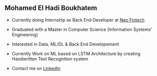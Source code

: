 
<h2>Mohamed El Hadi Boukhatem</h2>

- Currently doing Internship as Back End Developer at <a href="https://www.linkedin.com/company/neo-fintech/mycompany/"> Neo Fintech</a>

- Graduated with a Master in Computer Science (Information Systems' Engineering)

- Interested in Data, ML/DL & Back End Developement

- Currently Work on ML based on LSTM Architecture by creating Handwritten Text Recognition system

- Contact me on <a href="https://www.linkedin.com/in/mohamed-el-hadi-boukhatem-a38474174/">LinkedIn</a>
